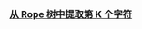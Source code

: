 ### [从 Rope 树中提取第 K 个字符](https://leetcode-cn.com/problems/extract-kth-character-from-the-rope-tree)

